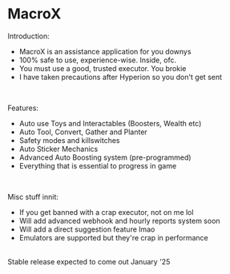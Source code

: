 # MacroX

Introduction:
- MacroX is an assistance application for you downys
- 100% safe to use, experience-wise. Inside, ofc.
- You must use a good, trusted executor. You brokie
- I have taken precautions after Hyperion so you don't get sent

<br>

Features:
- Auto use Toys and Interactables (Boosters, Wealth etc)
- Auto Tool, Convert, Gather and Planter
- Safety modes and killswitches
- Auto Sticker Mechanics
- Advanced Auto Boosting system (pre-programmed)
- Everything that is essential to progress in game

<br>

Misc stuff innit:
- If you get banned with a crap executor, not on me lol
- Will add advanced webhook and hourly reports system soon
- Will add a direct suggestion feature lmao
- Emulators are supported but they're crap in performance

<br>
Stable release expected to come out January '25
